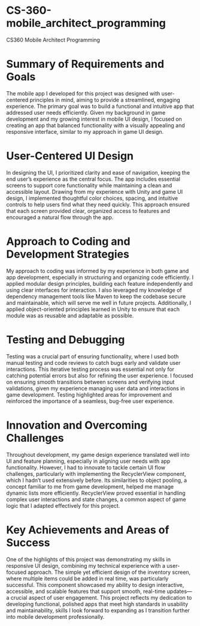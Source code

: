 # CS-360-mobile_architect_programming
CS360 Mobile Architect Programming
# Summary of Requirements and Goals
The mobile app I developed for this project was designed with user-centered principles in mind, aiming to provide a streamlined, engaging experience. The primary goal was to build a functional and intuitive app that addressed user needs efficiently. Given my background in game development and my growing interest in mobile UI design, I focused on creating an app that balanced functionality with a visually appealing and responsive interface, similar to my approach in game UI design.

# User-Centered UI Design
In designing the UI, I prioritized clarity and ease of navigation, keeping the end user’s experience as the central focus. The app includes essential screens to support core functionality while maintaining a clean and accessible layout. Drawing from my experience with Unity and game UI design, I implemented thoughtful color choices, spacing, and intuitive controls to help users find what they need quickly. This approach ensured that each screen provided clear, organized access to features and encouraged a natural flow through the app.

# Approach to Coding and Development Strategies
My approach to coding was informed by my experience in both game and app development, especially in structuring and organizing code efficiently. I applied modular design principles, building each feature independently and using clear interfaces for interaction. I also leveraged my knowledge of dependency management tools like Maven to keep the codebase secure and maintainable, which will serve me well in future projects. Additionally, I applied object-oriented principles learned in Unity to ensure that each module was as reusable and adaptable as possible.

# Testing and Debugging
Testing was a crucial part of ensuring functionality, where I used both manual testing and code reviews to catch bugs early and validate user interactions. This iterative testing process was essential not only for catching potential errors but also for refining the user experience. I focused on ensuring smooth transitions between screens and verifying input validations, given my experience managing user data and interactions in game development. Testing highlighted areas for improvement and reinforced the importance of a seamless, bug-free user experience.

# Innovation and Overcoming Challenges
Throughout development, my game design experience translated well into UI and feature planning, especially in aligning user needs with app functionality. However, I had to innovate to tackle certain UI flow challenges, particularly with implementing the RecyclerView component, which I hadn’t used extensively before. Its similarities to object pooling, a concept familiar to me from game development, helped me manage dynamic lists more efficiently. RecyclerView proved essential in handling complex user interactions and state changes, a common aspect of game logic that I adapted effectively for this project.

# Key Achievements and Areas of Success
One of the highlights of this project was demonstrating my skills in responsive UI design, combining my technical experience with a user-focused approach. The simple yet efficient design of the inventory screen, where multiple items could be added in real time, was particularly successful. This component showcased my ability to design interactive, accessible, and scalable features that support smooth, real-time updates—a crucial aspect of user engagement. This project reflects my dedication to developing functional, polished apps that meet high standards in usability and maintainability, skills I look forward to expanding as I transition further into mobile development professionally.
